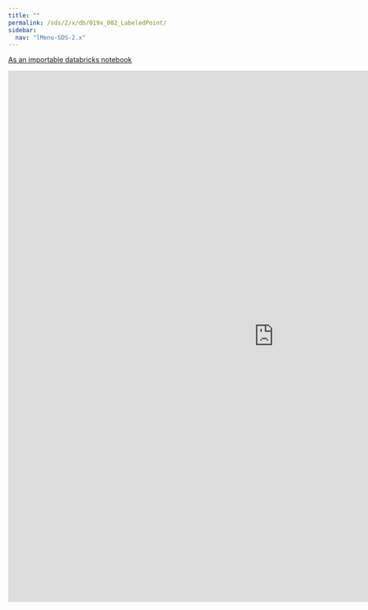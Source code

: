 ```yaml
---
title: ""
permalink: /sds/2/x/db/019x_002_LabeledPoint/
sidebar:
  nav: "lMenu-SDS-2.x"
---
```


[As an importable databricks notebook](https://lamastex.github.io/scalable-data-science/sds/2/x/db/019x_002_LabeledPoint.html)

<iframe src="https://lamastex.github.io/scalable-data-science/sds/2/x/db/019x_002_LabeledPoint" width="1080" height="1080" frameborder="0"></iframe>
